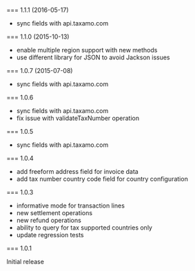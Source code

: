 === 1.1.1 (2016-05-17)
 * sync fields with api.taxamo.com

=== 1.1.0 (2015-10-13)
 * enable multiple region support with new methods
 * use different library for JSON to avoid Jackson issues

=== 1.0.7 (2015-07-08)
 * sync fields with api.taxamo.com

=== 1.0.6
 * sync fields with api.taxamo.com
 * fix issue with validateTaxNumber operation

=== 1.0.5
 * sync fields with api.taxamo.com
 
=== 1.0.4
 * add freeform address field for invoice data
 * add tax number country code field for country configuration
 
=== 1.0.3
 * informative mode for transaction lines
 * new settlement operations
 * new refund operations
 * ability to query for tax supported countries only
 * update regression tests


=== 1.0.1 

Initial release